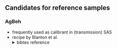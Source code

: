 ## Candidates for reference samples 

### AgBeh 

- frequently used as calibrant in (transmission) SAS
- recipe by Blanton et al.
  <details>
  <summary>bibtex reference</summary>
  ```BibTeX
  @article{blanton00_prepar_silver_behen_coatin_to,
  author =       {T. N. Blanton and C. L. Barnes and M. Lelental},
  title =        {Preparation of Silver Behenate Coatings To Provide
                  Low- To Mid-Angle Diffraction Calibration},
  journal =      {Journal of Applied Crystallography},
  volume =       33,
  number =       1,
  pages =        {172-173},
  year =         2000,
  doi =          {10.1107/s0021889899012388},
  url =          {http://dx.doi.org/10.1107/S0021889899012388},
  DATE_ADDED =   {Fri Sep 6 16:43:15 2024},
  }
  ```
  </details>

